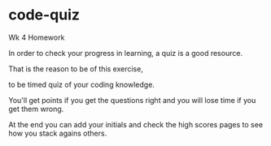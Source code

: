 # code-quiz
Wk 4 Homework


In order to check your progress in learning, a quiz is a good resource.

That is the reason to be of this exercise,

to be timed quiz of your coding knowledge.

You'll get points if you get the questions right and you will lose time if you get them wrong.

At the end you can add your initials and check the high scores pages to see how you stack agains others.


